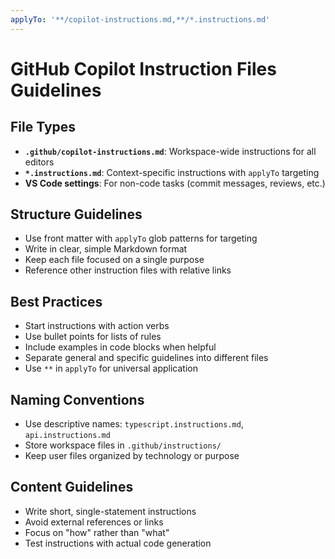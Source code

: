```yaml
---
applyTo: '**/copilot-instructions.md,**/*.instructions.md'
---
```

# GitHub Copilot Instruction Files Guidelines

## File Types
- **`.github/copilot-instructions.md`**: Workspace-wide instructions for all editors
- **`*.instructions.md`**: Context-specific instructions with `applyTo` targeting
- **VS Code settings**: For non-code tasks (commit messages, reviews, etc.)

## Structure Guidelines
- Use front matter with `applyTo` glob patterns for targeting
- Write in clear, simple Markdown format
- Keep each file focused on a single purpose
- Reference other instruction files with relative links

## Best Practices
- Start instructions with action verbs
- Use bullet points for lists of rules
- Include examples in code blocks when helpful
- Separate general and specific guidelines into different files
- Use `**` in `applyTo` for universal application

## Naming Conventions
- Use descriptive names: `typescript.instructions.md`, `api.instructions.md`
- Store workspace files in `.github/instructions/` 
- Keep user files organized by technology or purpose

## Content Guidelines
- Write short, single-statement instructions
- Avoid external references or links
- Focus on "how" rather than "what"
- Test instructions with actual code generation
